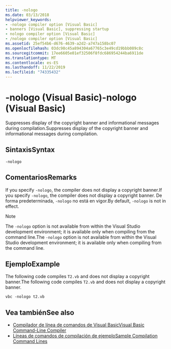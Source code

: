 ```yaml
---
title: -nologo
ms.date: 03/13/2018
helpviewer_keywords:
- -nologo compiler option [Visual Basic]
- banners [Visual Basic], suppressing startup
- nologo compiler option [Visual Basic]
- /nologo compiler option [Visual Basic]
ms.assetid: 25ef54b6-d676-4639-a2d2-a747a158bc07
ms.openlocfilehash: 03dc98c45a894304a67765c3e49cd19bbb089c8c
ms.sourcegitcommit: 17ee6605e01ef32506f8fdc686954244ba6911de
ms.translationtype: MT
ms.contentlocale: es-ES
ms.lasthandoff: 11/22/2019
ms.locfileid: "74335432"
---
```

# <a name="-nologo-visual-basic"></a><span data-ttu-id="372ad-102">-nologo (Visual Basic)</span><span class="sxs-lookup"><span data-stu-id="372ad-102">-nologo (Visual Basic)</span></span>
<span data-ttu-id="372ad-103">Suppresses display of the copyright banner and informational messages during compilation.</span><span class="sxs-lookup"><span data-stu-id="372ad-103">Suppresses display of the copyright banner and informational messages during compilation.</span></span>  
  
## <a name="syntax"></a><span data-ttu-id="372ad-104">Sintaxis</span><span class="sxs-lookup"><span data-stu-id="372ad-104">Syntax</span></span>  
  
```console  
-nologo  
```  
  
## <a name="remarks"></a><span data-ttu-id="372ad-105">Comentarios</span><span class="sxs-lookup"><span data-stu-id="372ad-105">Remarks</span></span>  
 <span data-ttu-id="372ad-106">If you specify `-nologo`, the compiler does not display a copyright banner.</span><span class="sxs-lookup"><span data-stu-id="372ad-106">If you specify `-nologo`, the compiler does not display a copyright banner.</span></span> <span data-ttu-id="372ad-107">De forma predeterminada, `-nologo` no está en vigor.</span><span class="sxs-lookup"><span data-stu-id="372ad-107">By default, `-nologo` is not in effect.</span></span>  
  
> [!NOTE]
> <span data-ttu-id="372ad-108">The `-nologo` option is not available from within the Visual Studio development environment; it is available only when compiling from the command line.</span><span class="sxs-lookup"><span data-stu-id="372ad-108">The `-nologo` option is not available from within the Visual Studio development environment; it is available only when compiling from the command line.</span></span>  
  
## <a name="example"></a><span data-ttu-id="372ad-109">Ejemplo</span><span class="sxs-lookup"><span data-stu-id="372ad-109">Example</span></span>  
 <span data-ttu-id="372ad-110">The following code compiles `T2.vb` and does not display a copyright banner.</span><span class="sxs-lookup"><span data-stu-id="372ad-110">The following code compiles `T2.vb` and does not display a copyright banner.</span></span>  
  
```console
vbc -nologo t2.vb  
```  
  
## <a name="see-also"></a><span data-ttu-id="372ad-111">Vea también</span><span class="sxs-lookup"><span data-stu-id="372ad-111">See also</span></span>

- [<span data-ttu-id="372ad-112">Compilador de línea de comandos de Visual Basic</span><span class="sxs-lookup"><span data-stu-id="372ad-112">Visual Basic Command-Line Compiler</span></span>](../../../visual-basic/reference/command-line-compiler/index.md)
- [<span data-ttu-id="372ad-113">Líneas de comandos de compilación de ejemplo</span><span class="sxs-lookup"><span data-stu-id="372ad-113">Sample Compilation Command Lines</span></span>](../../../visual-basic/reference/command-line-compiler/sample-compilation-command-lines.md)
